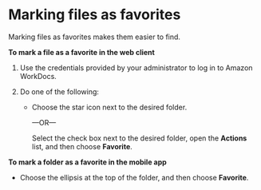 # Marking files as favorites<a name="wd-file-favorites"></a>

Marking files as favorites makes them easier to find\. 

**To mark a file as a favorite in the web client**

1. Use the credentials provided by your administrator to log in to Amazon WorkDocs\.

1. Do one of the following:
   + Choose the star icon next to the desired folder\.

     —OR—

     Select the check box next to the desired folder, open the **Actions** list, and then choose **Favorite**\.

**To mark a folder as a favorite in the mobile app**
+ Choose the ellipsis at the top of the folder, and then choose **Favorite**\.